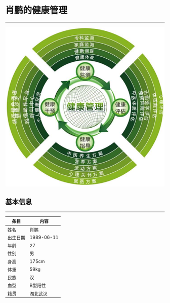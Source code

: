 # 肖鹏的健康管理
---

![image](public/images/timg.jpeg)

## 基本信息
---

|条目|内容|
| --- | --- |
|姓名|肖鹏|
|出生日期|1989-06-11|
|年龄|27|
|性别|男|
|身高|175cm|
|体重|59kg|
|民族|汉|
|血型|B型阳性|
|籍贯|湖北武汉|
